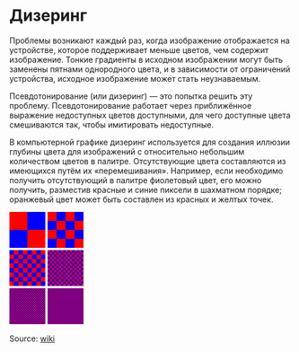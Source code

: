 # Дизеринг
Проблемы возникают каждый раз, когда изображение отображается на устройстве, которое поддерживает меньше цветов, чем содержит изображение. 
Тонкие градиенты в исходном изображении могут быть заменены пятнами однородного цвета, и в зависимости от ограничений устройства, исходное 
изображение может стать неузнаваемым.

Псевдотонирование (или дизеринг) — это попытка решить эту проблему. Псевдотонирование работает через приближённое выражение недоступных 
цветов доступными, для чего доступные цвета смешиваются так, чтобы имитировать недоступные.

В компьютерной графике дизеринг используется для создания иллюзии глубины цвета для изображений с относительно небольшим количеством 
цветов в палитре. Отсутствующие цвета составляются из имеющихся путём их «перемешивания». Например, если необходимо получить отсутствующий 
в палитре фиолетовый цвет, его можно получить, разместив красные и синие пиксели в шахматном порядке; оранжевый цвет может быть составлен 
из красных и желтых точек.

![example](content/Dithering_example_red_blue.png)

Source: [wiki](https://ru.wikipedia.org/wiki/Дизеринг)